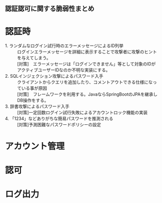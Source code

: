 ## 認証認可に関する脆弱性まとめ

# 認証時
<dl>
  <dt>1. ランダムなログイン試行時のエラーメッセージによるID列挙</dt>
  <dd>ログインエラーメッセージを詳細に表示することで攻撃者に攻撃のヒントを与えてしまう。</dd>
  <dd>[対策]　エラーメッセージは「ログインできません」等として対象のIDがアクティブユーザーIDなのか不明な実装にする。</dd>
  <dt>2. SQLインジェクション攻撃によるパスワード入手</dt>
  <dd>クライアントからクエリを追加したり、コメントアウトできる仕様になっている事が原因</dd>
  <dd>[対策]　フレームワークを利用する。JavaならSpringBootのJPAを継承しDB操作をする。</dd>
  <dt>3. 辞書攻撃によるパスワード入手</dt>
  <dd>[対策]一定回数ログイン試行失敗によるアカウントロック機能の実装</dd>
  <dt>4. 「1234」などありがちな簡易パスワードを推測される</dt>
  <dd>[対策]予測困難なパスワードポリシーの設定</dd>
</dl>

# アカウント管理
# 認可
# ログ出力 



